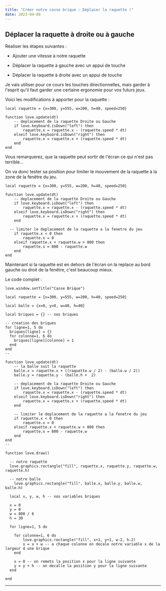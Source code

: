 ```yaml
---
title: "Créer notre casse brique : Déplacer la raquette !"
date: 2023-04-08
---
```


## Déplacer la raquette à droite ou à gauche

Réaliser les étapes suivantes :

- Ajouter une vitesse à notre raquette

- Déplacer la raquette à gauche avec un appui de touche

- Déplacer la raquette à droite avec un appui de touche

Je vais utiliser pour ce cours les touches directionnelles, mais garder à l'esprit qu'il faut garder une certaine ergonomie pour vos futurs jeux.

Voici les modifications à apporter pour la raquette :

```
local raquette = {x=300, y=555, w=200, h=40, speed=250}

function love.update(dt)
	-- deplacement de la raquette Droite ou Gauche
	if love.keyboard.isDown("left") then
    	raquette.x = raquette.x - (raquette.speed * dt)
	elseif love.keyboard.isDown("right") then
		raquette.x = raquette.x + (raquette.speed * dt)
	end
end
```

Vous remarquerez, que la raquette peut sortir de l'écran ce qui n'est pas terrible...

On va donc tester sa position pour limiter le mouvement de la raquette à la zone de la fenêtre du jeu.

```
local raquette = {x=300, y=555, w=200, h=40, speed=250}

function love.update(dt)
	-- deplacement de la raquette Droite ou Gauche
	if love.keyboard.isDown("left") then
    	raquette.x = raquette.x - (raquette.speed * dt)
	elseif love.keyboard.isDown("right") then
		raquette.x = raquette.x + (raquette.speed * dt)
	end
  
  -- limiter le deplacement de la raquette a la fenetre du jeu
	if raquette.x < 0 then
		raquette.x = 0
    elseif raquette.x + raquette.w > 800 then
    	raquette.x = 800 - raquette.w
    end
end
```

Maintenant si la raquette est en dehors de l'écran on la replace au bord gauche ou droit de la fenêtre, c'est beaucoup mieux.

Le code complet :

```
love.window.setTitle("Casse Brique")

local raquette = {x=300, y=555, w=200, h=40, speed=250}

local balle = {x=0, y=0, w=40, h=40}

local briques = {} -- nos briques

-- creation des briques
for ligne=1, 5 do
  briques[ligne] = {}
  for colonne=1, 6 do
    briques[ligne][colonne] = 1
  end
end
--

function love.update(dt)
  	-- la balle suit la raquette
	balle.x = raquette.x + ((raquette.w / 2) - (balle.w / 2))
	balle.y = raquette.y - (balle.h +  2)
  
  	-- deplacement de la raquette Droite ou Gauche
	if love.keyboard.isDown("left") then
    	raquette.x = raquette.x - (raquette.speed * dt)
	elseif love.keyboard.isDown("right") then
		raquette.x = raquette.x + (raquette.speed * dt)
	end
  
  	-- limiter le deplacement de la raquette a la fenetre du jeu
	if raquette.x < 0 then
		raquette.x = 0
    elseif raquette.x + raquette.w > 800 then
    	raquette.x = 800 - raquette.w
    end
end
--

function love.draw()
  
  -- notre raquette
  love.graphics.rectangle("fill", raquette.x, raquette.y, raquette.w, raquette.h)
  
  -- notre balle
  	love.graphics.rectangle("fill", balle.x, balle.y, balle.w, balle.h)
 
  local x, y, w, h -- nos variables briques
  
  x = 0
  y = 0
  w = 800 / 6
  h = 30

  for ligne=1, 5 do
    
    for colonne=1, 6 do
    	love.graphics.rectangle("fill", x+1, y+1, w-2, h-2)  
    	x = x + w -- a chaque colonne on decale notre variable x de la largeur d une brique
    end

    x = 0 -- on remets la position x pour la ligne suivante
    y = y + h -- on decalle la position y pour la ligne suivante
  end

end
```

* * *
